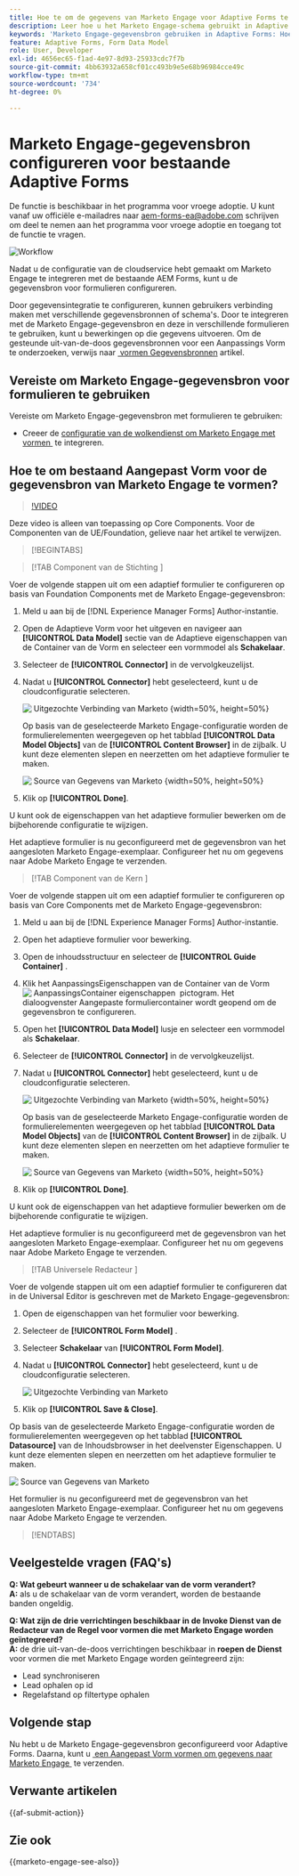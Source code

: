 ```yaml
---
title: Hoe te om de gegevens van Marketo Engage voor Adaptive Forms te vormen?
description: Leer hoe u het Marketo Engage-schema gebruikt in Adaptive Forms.
keywords: 'Marketo Engage-gegevensbron gebruiken in Adaptive Forms: Hoe kan ik een Marketo-instance-gegevensbron verbinden met formulier? , Een formulier verbinden met Marketo.'
feature: Adaptive Forms, Form Data Model
role: User, Developer
exl-id: 4656ec65-f1ad-4e97-8d93-25933cdc7f7b
source-git-commit: 4bb63932a658cf01cc493b9e5e68b96984cce49c
workflow-type: tm+mt
source-wordcount: '734'
ht-degree: 0%

---
```


# Marketo Engage-gegevensbron configureren voor bestaande Adaptive Forms

<span class="preview"> De functie is beschikbaar in het programma voor vroege adoptie. U kunt vanaf uw officiële e-mailadres naar aem-forms-ea@adobe.com schrijven om deel te nemen aan het programma voor vroege adoptie en toegang tot de functie te vragen. </span>

![Workflow](/help/forms/assets/workflow-marketo-2.png)

Nadat u de configuratie van de cloudservice hebt gemaakt om Marketo Engage te integreren met de bestaande AEM Forms, kunt u de gegevensbron voor formulieren configureren.

Door gegevensintegratie te configureren, kunnen gebruikers verbinding maken met verschillende gegevensbronnen of schema&#39;s. Door te integreren met de Marketo Engage-gegevensbron en deze in verschillende formulieren te gebruiken, kunt u bewerkingen op die gegevens uitvoeren. Om de gesteunde uit-van-de-doos gegevensbronnen voor een Aanpassings Vorm te onderzoeken, verwijs naar [&#x200B; vormen Gegevensbronnen &#x200B;](/help/forms/configure-data-sources.md) artikel.

## Vereiste om Marketo Engage-gegevensbron voor formulieren te gebruiken

Vereiste om Marketo Engage-gegevensbron met formulieren te gebruiken:

* Creeer de [&#x200B; configuratie van de wolkendienst om Marketo Engage met vormen &#x200B;](/help/forms/integrate-form-to-marketo-engage.md) te integreren.

## Hoe te om bestaand Aangepast Vorm voor de gegevensbron van Marketo Engage te vormen?

>[!VIDEO](https://video.tv.adobe.com/v/3442871/marketo-aem-forms-aem-marketo-engage)

<span> Deze video is alleen van toepassing op Core Components. Voor de Componenten van de UE/Foundation, gelieve naar het artikel te verwijzen.</span>

>[!BEGINTABS]

>[!TAB  Component van de Stichting ]

Voer de volgende stappen uit om een adaptief formulier te configureren op basis van Foundation Components met de Marketo Engage-gegevensbron:

1. Meld u aan bij de [!DNL Experience Manager Forms] Author-instantie.
1. Open de Adaptieve Vorm voor het uitgeven en navigeer aan **[!UICONTROL Data Model]** sectie van de Adaptieve eigenschappen van de Container van de Vorm en selecteer een vormmodel als **Schakelaar**.
1. Selecteer de **[!UICONTROL Connector]** in de vervolgkeuzelijst.
1. Nadat u **[!UICONTROL Connector]** hebt geselecteerd, kunt u de cloudconfiguratie selecteren.

   ![&#x200B; Uitgezochte Verbinding van Marketo &#x200B;](/help/forms/assets/select-marketo-connector-af1.png){width=50%, height=50%}

   Op basis van de geselecteerde Marketo Engage-configuratie worden de formulierelementen weergegeven op het tabblad **[!UICONTROL Data Model Objects]** van de **[!UICONTROL Content Browser]** in de zijbalk. U kunt deze elementen slepen en neerzetten om het adaptieve formulier te maken.

   ![&#x200B; Source van Gegevens van Marketo &#x200B;](/help/forms/assets/marketo-engage-data-source-af1.png){width=50%, height=50%}

1. Klik op **[!UICONTROL Done]**.

U kunt ook de eigenschappen van het adaptieve formulier bewerken om de bijbehorende configuratie te wijzigen.

Het adaptieve formulier is nu geconfigureerd met de gegevensbron van het aangesloten Marketo Engage-exemplaar. Configureer het nu om gegevens naar Adobe Marketo Engage te verzenden.

>[!TAB  Component van de Kern ]

Voer de volgende stappen uit om een adaptief formulier te configureren op basis van Core Components met de Marketo Engage-gegevensbron:

1. Meld u aan bij de [!DNL Experience Manager Forms] Author-instantie.

1. Open het adaptieve formulier voor bewerking.
1. Open de inhoudsstructuur en selecteer de **[!UICONTROL Guide Container]** .
1. Klik het AanpassingsEigenschappen van de Container van de Vorm ![&#x200B; AanpassingsContainer eigenschappen &#x200B;](/help/forms/assets/configure-icon.svg) pictogram. Het dialoogvenster Aangepaste formuliercontainer wordt geopend om de gegevensbron te configureren.
1. Open het **[!UICONTROL Data Model]** lusje en selecteer een vormmodel als **Schakelaar**.
1. Selecteer de **[!UICONTROL Connector]** in de vervolgkeuzelijst.

1. Nadat u **[!UICONTROL Connector]** hebt geselecteerd, kunt u de cloudconfiguratie selecteren.

   ![&#x200B; Uitgezochte Verbinding van Marketo &#x200B;](/help/forms/assets/select-marketo-connector.png){width=50%, height=50%}

   Op basis van de geselecteerde Marketo Engage-configuratie worden de formulierelementen weergegeven op het tabblad **[!UICONTROL Data Model Objects]** van de **[!UICONTROL Content Browser]** in de zijbalk. U kunt deze elementen slepen en neerzetten om het adaptieve formulier te maken.

   ![&#x200B; Source van Gegevens van Marketo &#x200B;](/help/forms/assets/marketo-engage-data-source.png){width=50%, height=50%}

1. Klik op **[!UICONTROL Done]**.

U kunt ook de eigenschappen van het adaptieve formulier bewerken om de bijbehorende configuratie te wijzigen.

Het adaptieve formulier is nu geconfigureerd met de gegevensbron van het aangesloten Marketo Engage-exemplaar. Configureer het nu om gegevens naar Adobe Marketo Engage te verzenden.

>[!TAB  Universele Redacteur ]

Voer de volgende stappen uit om een adaptief formulier te configureren dat in de Universal Editor is geschreven met de Marketo Engage-gegevensbron:

1. Open de eigenschappen van het formulier voor bewerking.
1. Selecteer de **[!UICONTROL Form Model]** .
1. Selecteer **Schakelaar** van **[!UICONTROL Form Model]**.
1. Nadat u **[!UICONTROL Connector]** hebt geselecteerd, kunt u de cloudconfiguratie selecteren.

   ![&#x200B; Uitgezochte Verbinding van Marketo &#x200B;](/help/forms/assets/select-marketo-connector-ue.png)

1. Klik op **[!UICONTROL Save & Close]**.

Op basis van de geselecteerde Marketo Engage-configuratie worden de formulierelementen weergegeven op het tabblad **[!UICONTROL Datasource]** van de Inhoudsbrowser in het deelvenster Eigenschappen. U kunt deze elementen slepen en neerzetten om het adaptieve formulier te maken.

![&#x200B; Source van Gegevens van Marketo &#x200B;](/help/forms/assets/marketo-engage-data-source-ue.png)

Het formulier is nu geconfigureerd met de gegevensbron van het aangesloten Marketo Engage-exemplaar. Configureer het nu om gegevens naar Adobe Marketo Engage te verzenden.

>[!ENDTABS]

## Veelgestelde vragen (FAQ&#39;s)

**Q: Wat gebeurt wanneer u de schakelaar van de vorm verandert?**\
**A:** als u de schakelaar van de vorm verandert, worden de bestaande banden ongeldig.

**Q: Wat zijn de drie verrichtingen beschikbaar in de Invoke Dienst van de Redacteur van de Regel voor vormen die met Marketo Engage worden geïntegreerd?**\
**A:** de drie uit-van-de-doos verrichtingen beschikbaar in **roepen de Dienst** voor vormen die met Marketo Engage worden geïntegreerd zijn:
* Lead synchroniseren
* Lead ophalen op id
* Regelafstand op filtertype ophalen

## Volgende stap

Nu hebt u de Marketo Engage-gegevensbron geconfigureerd voor Adaptive Forms. Daarna, kunt u [&#x200B; een Aangepast Vorm vormen om gegevens naar Marketo Engage &#x200B;](/help/forms/submit-adaptive-form-to-marketo-engage.md) te verzenden.

## Verwante artikelen

{{af-submit-action}}

## Zie ook

{{marketo-engage-see-also}}
